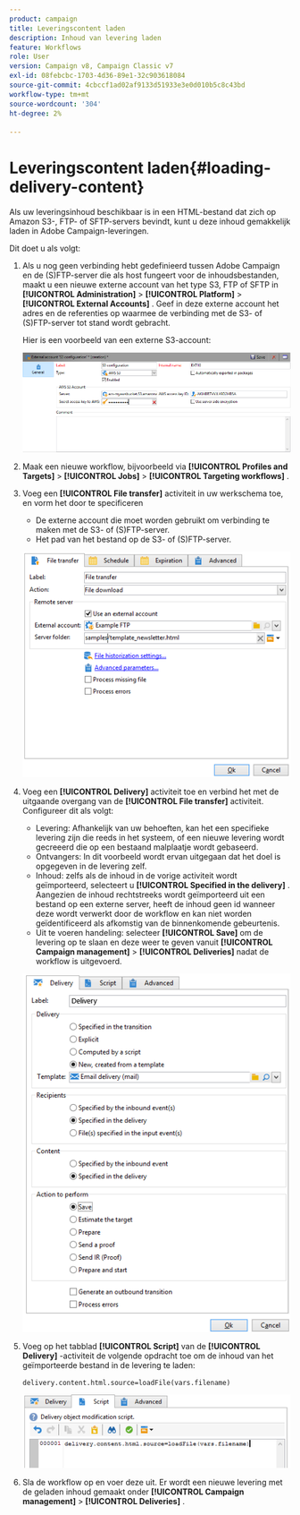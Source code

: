 ```yaml
---
product: campaign
title: Leveringscontent laden
description: Inhoud van levering laden
feature: Workflows
role: User
version: Campaign v8, Campaign Classic v7
exl-id: 08febcbc-1703-4d36-89e1-32c903618084
source-git-commit: 4cbccf1ad02af9133d51933e3e0d010b5c8c43bd
workflow-type: tm+mt
source-wordcount: '304'
ht-degree: 2%

---
```


# Leveringscontent laden{#loading-delivery-content}

Als uw leveringsinhoud beschikbaar is in een HTML-bestand dat zich op Amazon S3-, FTP- of SFTP-servers bevindt, kunt u deze inhoud gemakkelijk laden in Adobe Campaign-leveringen.

Dit doet u als volgt:

1. Als u nog geen verbinding hebt gedefinieerd tussen Adobe Campaign en de (S)FTP-server die als host fungeert voor de inhoudsbestanden, maakt u een nieuwe externe account van het type S3, FTP of SFTP in **[!UICONTROL Administration]** > **[!UICONTROL Platform]** > **[!UICONTROL External Accounts]** . Geef in deze externe account het adres en de referenties op waarmee de verbinding met de S3- of (S)FTP-server tot stand wordt gebracht.

   Hier is een voorbeeld van een externe S3-account:

   ![](assets/delivery_loadcontent_filetransfertexamples3.png)

1. Maak een nieuwe workflow, bijvoorbeeld via **[!UICONTROL Profiles and Targets]** > **[!UICONTROL Jobs]** > **[!UICONTROL Targeting workflows]** .
1. Voeg een **[!UICONTROL File transfer]** activiteit in uw werkschema toe, en vorm het door te specificeren

   * De externe account die moet worden gebruikt om verbinding te maken met de S3- of (S)FTP-server.
   * Het pad van het bestand op de S3- of (S)FTP-server.

   ![](assets/delivery_loadcontent_filetransfertexample.png)

1. Voeg een **[!UICONTROL Delivery]** activiteit toe en verbind het met de uitgaande overgang van de **[!UICONTROL File transfer]** activiteit. Configureer dit als volgt:

   * Levering: Afhankelijk van uw behoeften, kan het een specifieke levering zijn die reeds in het systeem, of een nieuwe levering wordt gecreeerd die op een bestaand malplaatje wordt gebaseerd.
   * Ontvangers: In dit voorbeeld wordt ervan uitgegaan dat het doel is opgegeven in de levering zelf.
   * Inhoud: zelfs als de inhoud in de vorige activiteit wordt geïmporteerd, selecteert u **[!UICONTROL Specified in the delivery]** . Aangezien de inhoud rechtstreeks wordt geïmporteerd uit een bestand op een externe server, heeft de inhoud geen id wanneer deze wordt verwerkt door de workflow en kan niet worden geïdentificeerd als afkomstig van de binnenkomende gebeurtenis.
   * Uit te voeren handeling: selecteer **[!UICONTROL Save]** om de levering op te slaan en deze weer te geven vanuit **[!UICONTROL Campaign management]** > **[!UICONTROL Deliveries]** nadat de workflow is uitgevoerd.

   ![](assets/delivery_loadcontent_activityexample.png)

1. Voeg op het tabblad **[!UICONTROL Script]** van de **[!UICONTROL Delivery]** -activiteit de volgende opdracht toe om de inhoud van het geïmporteerde bestand in de levering te laden:

   ```
   delivery.content.html.source=loadFile(vars.filename)
   ```

   ![](assets/delivery_loadcontent_script.png)

1. Sla de workflow op en voer deze uit. Er wordt een nieuwe levering met de geladen inhoud gemaakt onder **[!UICONTROL Campaign management]** > **[!UICONTROL Deliveries]** .

